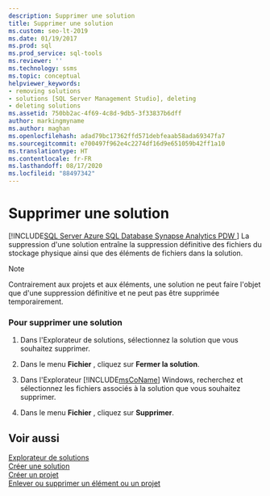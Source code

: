 ```yaml
---
description: Supprimer une solution
title: Supprimer une solution
ms.custom: seo-lt-2019
ms.date: 01/19/2017
ms.prod: sql
ms.prod_service: sql-tools
ms.reviewer: ''
ms.technology: ssms
ms.topic: conceptual
helpviewer_keywords:
- removing solutions
- solutions [SQL Server Management Studio], deleting
- deleting solutions
ms.assetid: 750bb2ac-4f69-4c8d-9db5-3f33837b6dff
author: markingmyname
ms.author: maghan
ms.openlocfilehash: adad79bc17362ffd571debfeaab58ada69347fa7
ms.sourcegitcommit: e700497f962e4c2274df16d9e651059b42ff1a10
ms.translationtype: HT
ms.contentlocale: fr-FR
ms.lasthandoff: 08/17/2020
ms.locfileid: "88497342"
---
```

# <a name="delete-a-solution"></a>Supprimer une solution
[!INCLUDE[SQL Server Azure SQL Database Synapse Analytics PDW ](../../includes/applies-to-version/sql-asdb-asdbmi-asa-pdw.md)]
La suppression d'une solution entraîne la suppression définitive des fichiers du stockage physique ainsi que des éléments de fichiers dans la solution.  
  
> [!NOTE]  
> Contrairement aux projets et aux éléments, une solution ne peut faire l'objet que d'une suppression définitive et ne peut pas être supprimée temporairement.  
  
### <a name="to-delete-a-solution"></a>Pour supprimer une solution  
  
1.  Dans l'Explorateur de solutions, sélectionnez la solution que vous souhaitez supprimer.  
  
2.  Dans le menu **Fichier** , cliquez sur **Fermer la solution**.  
  
3.  Dans l'Explorateur [!INCLUDE[msCoName](../../includes/msconame_md.md)] Windows, recherchez et sélectionnez les fichiers associés à la solution que vous souhaitez supprimer.  
  
4.  Dans le menu **Fichier** , cliquez sur **Supprimer**.  
  
## <a name="see-also"></a>Voir aussi  
[Explorateur de solutions](../../ssms/solution/solution-explorer.md)  
[Créer une solution](../../ssms/solution/create-a-new-solution.md)  
[Créer un projet](../../ssms/solution/create-a-project.md)  
[Enlever ou supprimer un élément ou un projet](../../ssms/solution/remove-or-delete-an-item-or-project.md)  
  
